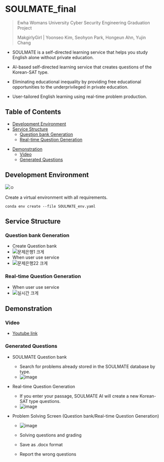 # SOULMATE_final

> Ewha Womans University Cyber Security Engineering Graduation Project
> 
> MakgirlyGirl | Yoonseo Kim, Seohyon Park, Hongeun Ahn, Yujin Chang

 - SOULMATE is a self-directed learning service that helps you study English alone without private education.
 - AI-based self-directed learning service that creates questions of the Korean-SAT type.
 
 - Eliminating educational inequality by providing free educational opportunities to the underprivileged in private education.
 - User-tailored English learning using real-time problem production.


## Table of Contents
 
- [Development Environment](#Development-Environment)
- [Service Structure](#Service-Structure)
  - [Question bank Generation](#Question-bank-Generation)
  - [Real-time Question Generation](#Real-time-Question-Generation)
<!-- - [Description](#Description)
  - [Model](#Model)
  - [Frontend](#Frontend)
  - [Backend](#Backend) -->
- [Demonstration](#Demonstration)  
  - [Video](#Video)
  - [Generated Questions](#Generated-Questions)

## Development Environment
![ㅇ](https://user-images.githubusercontent.com/65396560/204125126-9b359837-d020-4ab1-a0b3-2758a671e957.png)

Create a virtual environment with all requirements.

```shell script
conda env create --file SOULMATE_env.yaml
```


## Service Structure

### Question bank Generation
- Create Question bank
 - ![문제은행1 크게](https://user-images.githubusercontent.com/65396560/204124810-2b1168e1-df24-4b05-ade2-833c20952c8a.jpeg)
- When user use service
 - ![문제은행22 크게](https://user-images.githubusercontent.com/65396560/204124819-0d7cb398-f4d0-4fee-9d67-aae817c3b7f4.jpeg)

### Real-time Question Generation
- When user use service
- ![실시간 크게](https://user-images.githubusercontent.com/65396560/204124826-9bc4a6be-7899-4417-abcf-5839de5fcac2.jpeg)

<!-- ## Description

### Model
  어쩌고 저쩌고
### Frontend
  이러쿵 저러쿵
### Backend
  집 가고 싶다 -->

## Demonstration

### Video
- [Youtube link](#youtubelink)

### Generated Questions
- SOULMATE Question bank
  - Search for problems already stored in the SOULMATE database by type.
  - ![image](https://user-images.githubusercontent.com/65396560/204464437-99b853b4-37a3-460d-a27e-0293c9a0b6f2.png)


- Real-time Question Generation
  - If you enter your passage, SOULMATE AI will create a new Korean-SAT type questions.
  - ![image](https://user-images.githubusercontent.com/65396560/204470706-d1ec192a-c651-42a3-8197-45c5bd5d918c.png)



- Problem Solving Screen (Question bank/Real-time Question Generation)
  - ![image](https://user-images.githubusercontent.com/65396560/204465161-5d0dfe5a-1b5d-4f35-a8db-11fe33559738.png)

  - Solving questions and grading
  - Save as .docx format
  - Report the wrong questions

